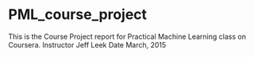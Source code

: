 # PML_course_project

This is the Course Project report for Practical Machine Learning class on Coursera.
Instructor Jeff Leek
Date March, 2015

